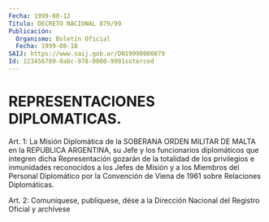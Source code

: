 ```yaml
---
Fecha: 1999-08-12
Título: DECRETO NACIONAL 879/99
Publicación:
  Organismo: Boletín Oficial
  Fecha: 1999-08-18
SAIJ: https://www.saij.gob.ar/DN19990000879
Id: 123456789-0abc-978-0000-9991soterced
---
```

# REPRESENTACIONES DIPLOMATICAS.

<a id="1"></a>
Art. 1: La Misión Diplomática de la SOBERANA ORDEN MILITAR DE MALTA en la REPUBLICA ARGENTINA, su Jefe y los funcionarios diplomáticos que integren dicha Representación gozarán de la totalidad de los privilegios e inmunidades reconocidos a los Jefes de Misión y a los Miembros del Personal Diplomático por la Convención de Viena de 1961 sobre Relaciones Diplomáticas.

<a id="2"></a>
Art. 2: Comuníquese, publíquese, dése a la Dirección Nacional del Registro Oficial y archívese